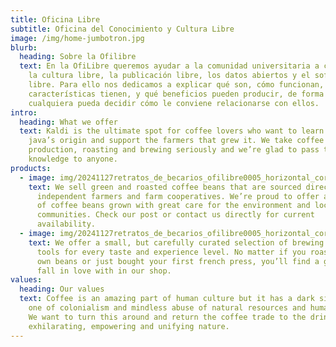 ```yaml
---
title: Oficina Libre
subtitle: Oficina del Conocimiento y Cultura Libre
image: /img/home-jumbotron.jpg
blurb:
  heading: Sobre la Ofilibre
  text: En la OfiLibre queremos ayudar a la comunidad universitaria a comprender
    la cultura libre, la publicación libre, los datos abiertos y el software
    libre. Para ello nos dedicamos a explicar qué son, cómo funcionan, qué
    características tienen, y qué beneficios pueden producir, de forma que
    cualquiera pueda decidir cómo le conviene relacionarse con ellos.
intro:
  heading: What we offer
  text: Kaldi is the ultimate spot for coffee lovers who want to learn about their
    java’s origin and support the farmers that grew it. We take coffee
    production, roasting and brewing seriously and we’re glad to pass that
    knowledge to anyone.
products:
  - image: img/20241127retratos_de_becarios_ofilibre0005_horizontal_corta_03bis.jpg
    text: We sell green and roasted coffee beans that are sourced directly from
      independent farmers and farm cooperatives. We’re proud to offer a variety
      of coffee beans grown with great care for the environment and local
      communities. Check our post or contact us directly for current
      availability.
  - image: img/20241127retratos_de_becarios_ofilibre0005_horizontal_corta_03bis.jpg
    text: We offer a small, but carefully curated selection of brewing gear and
      tools for every taste and experience level. No matter if you roast your
      own beans or just bought your first french press, you’ll find a gadget to
      fall in love with in our shop.
values:
  heading: Our values
  text: Coffee is an amazing part of human culture but it has a dark side too –
    one of colonialism and mindless abuse of natural resources and human lives.
    We want to turn this around and return the coffee trade to the drink’s
    exhilarating, empowering and unifying nature.
---
```

